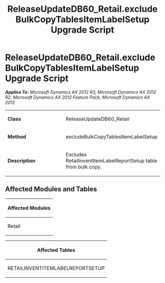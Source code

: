 ﻿---
title: ReleaseUpdateDB60_Retail.excludeBulkCopyTablesItemLabelSetup Upgrade Script
TOCTitle: ReleaseUpdateDB60_Retail.excludeBulkCopyTablesItemLabelSetup Upgrade Script
ms:assetid: 6f1ebd48-ba57-a947-94ab-a55211a93bd1
ms:mtpsurl: https://msdn.microsoft.com/en-us/library/JJ685755(v=AX.60)
ms:contentKeyID: 49708956
ms.date: 05/18/2015
mtps_version: v=AX.60
---

# ReleaseUpdateDB60\_Retail.excludeBulkCopyTablesItemLabelSetup Upgrade Script 


_**Applies To:** Microsoft Dynamics AX 2012 R3, Microsoft Dynamics AX 2012 R2, Microsoft Dynamics AX 2012 Feature Pack, Microsoft Dynamics AX 2012_

<table>
<colgroup>
<col style="width: 50%" />
<col style="width: 50%" />
</colgroup>
<tbody>
<tr class="odd">
<td><p><strong>Class</strong></p></td>
<td><p>ReleaseUpdateDB60_Retail</p></td>
</tr>
<tr class="even">
<td><p><strong>Method</strong></p></td>
<td><p>excludeBulkCopyTablesItemLabelSetup</p></td>
</tr>
<tr class="odd">
<td><p><strong>Description</strong></p></td>
<td><p>Excludes RetailInventItemLabelReportSetup table from bulk copy.</p></td>
</tr>
</tbody>
</table>


## Affected Modules and Tables

<table>
<colgroup>
<col style="width: 100%" />
</colgroup>
<thead>
<tr class="header">
<th><p>Affected Modules</p></th>
</tr>
</thead>
<tbody>
<tr class="odd">
<td><p>Retail</p></td>
</tr>
</tbody>
</table>


<table>
<colgroup>
<col style="width: 100%" />
</colgroup>
<thead>
<tr class="header">
<th><p>Affected Tables</p></th>
</tr>
</thead>
<tbody>
<tr class="odd">
<td><p>RETAILINVENTITEMLABELREPORTSETUP</p></td>
</tr>
</tbody>
</table>

  


